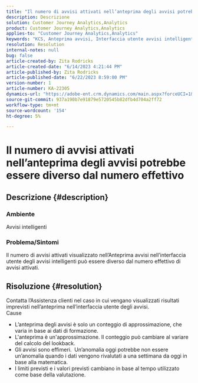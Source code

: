 ```yaml
---
title: "Il numero di avvisi attivati nell’anteprima degli avvisi potrebbe essere diverso dal numero effettivo"
description: Descrizione
solution: Customer Journey Analytics,Analytics
product: Customer Journey Analytics,Analytics
applies-to: "Customer Journey Analytics,Analytics"
keywords: "KCS, Anteprima avvisi, Interfaccia utente avvisi intelligente, Adobe Analytics"
resolution: Resolution
internal-notes: null
bug: false
article-created-by: Zita Rodricks
article-created-date: "6/14/2023 4:21:44 PM"
article-published-by: Zita Rodricks
article-published-date: "6/22/2023 8:59:00 PM"
version-number: 1
article-number: KA-22305
dynamics-url: "https://adobe-ent.crm.dynamics.com/main.aspx?forceUCI=1&pagetype=entityrecord&etn=knowledgearticle&id=76121687-cf0a-ee11-8f6e-6045bd006239"
source-git-commit: 937a190b7e91879e5720545b82dfb4d704a2ff72
workflow-type: tm+mt
source-wordcount: '154'
ht-degree: 5%

---
```


# Il numero di avvisi attivati nell’anteprima degli avvisi potrebbe essere diverso dal numero effettivo

## Descrizione {#description}


### Ambiente

Avvisi intelligenti



### <b>Problema/Sintomi</b>

Il numero di avvisi attivati visualizzato nell’Anteprima avvisi nell’interfaccia utente degli avvisi intelligenti può essere diverso dal numero effettivo di avvisi attivati.






## Risoluzione {#resolution}


Contatta l’Assistenza clienti nel caso in cui vengano visualizzati risultati imprevisti nell’anteprima nell’interfaccia utente degli avvisi.
<br>Cause<br>
- L’anteprima degli avvisi è solo un conteggio di approssimazione, che varia in base ai dati di formazione.
- L&#39;anteprima è un&#39;approssimazione. Il conteggio può cambiare al variare del calcolo del lookback.
- Gli avvisi sono effimeri.  Un’anomalia oggi potrebbe non essere un’anomalia quando i dati vengono rivalutati a una settimana da oggi in base alla matematica.
- I limiti previsti e i valori previsti cambiano in base al tempo utilizzato come base della valutazione.

